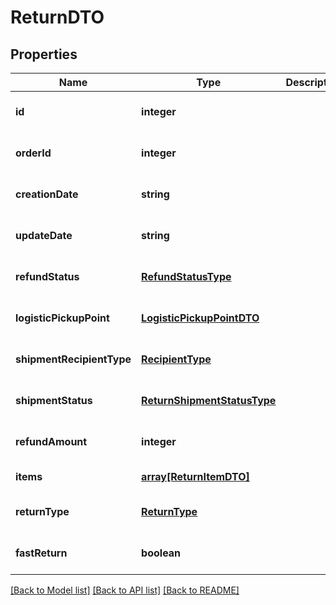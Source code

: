 # ReturnDTO

## Properties
Name | Type | Description | Notes
------------ | ------------- | ------------- | -------------
**id** | **integer** |  | [optional] [default to null]
**orderId** | **integer** |  | [optional] [default to null]
**creationDate** | **string** |  | [optional] [default to null]
**updateDate** | **string** |  | [optional] [default to null]
**refundStatus** | [**RefundStatusType**](RefundStatusType.md) |  | [optional] [default to null]
**logisticPickupPoint** | [**LogisticPickupPointDTO**](LogisticPickupPointDTO.md) |  | [optional] [default to null]
**shipmentRecipientType** | [**RecipientType**](RecipientType.md) |  | [optional] [default to null]
**shipmentStatus** | [**ReturnShipmentStatusType**](ReturnShipmentStatusType.md) |  | [optional] [default to null]
**refundAmount** | **integer** |  | [optional] [default to null]
**items** | [**array[ReturnItemDTO]**](ReturnItemDTO.md) |  | [default to null]
**returnType** | [**ReturnType**](ReturnType.md) |  | [optional] [default to null]
**fastReturn** | **boolean** |  | [optional] [default to null]

[[Back to Model list]](../README.md#documentation-for-models) [[Back to API list]](../README.md#documentation-for-api-endpoints) [[Back to README]](../README.md)


